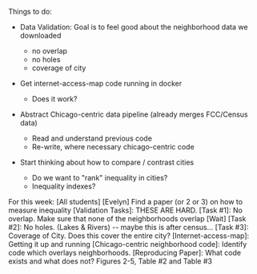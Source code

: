 

Things to do:

* Data Validation: Goal is to feel good about the neighborhood data we downloaded 
    * no overlap
    * no holes
    * coverage of city
* Get internet-access-map code running in docker
    * Does it work? 
* Abstract Chicago-centric data pipeline (already merges FCC/Census data)
    * Read and understand previous code
    * Re-write, where necessary chicago-centric code

* Start thinking about how to compare / contrast cities
    * Do we want to "rank" inequality in cities? 
    * Inequality indexes?

For this week:
[All students] [Evelyn] Find a paper (or 2 or 3) on how to measure inequality 
[Validation Tasks]: THESE ARE HARD.
    [Task #1]: No overlap. Make sure that none of the neighborhoods overlap
    [Wait] [Task #2]: No holes. (Lakes & Rivers) -- maybe this is after census...
    [Task #3]: Coverage of City. Does this cover the entire city?
[Internet-access-map]: Getting it up and running
[Chicago-centric neighborhood code]: Identify code which overlays neighborhoods.
[Reproducing Paper]: What code exists and what does not? Figures 2-5, Table #2 and Table #3
